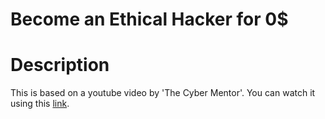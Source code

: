 # Become an Ethical Hacker for 0$

# Description
This is based on a youtube video by 'The Cyber Mentor'. You can watch it using this [link](https://www.youtube.com/watch?v=u4VWQZ8KLmI&list=PLjaQX2KXOeb6zMFpvOdB59v_j4A_vT77q&index=2).
